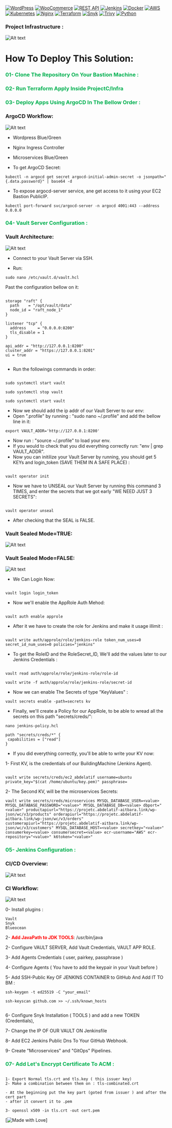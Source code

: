  [![WordPress](https://img.shields.io/badge/WordPress-informational)](https://wordpress.org/)
[![WooCommerce](https://img.shields.io/badge/WooCommerce-success)](https://woocommerce.com/)
[![REST API](https://img.shields.io/badge/REST%20API-lightgrey)](https://en.wikipedia.org/wiki/Representational_state_transfer)
[![Jenkins](https://img.shields.io/badge/Jenkins-red)](https://jenkins.io/)
[![Docker](https://img.shields.io/badge/Docker-blue)](https://www.docker.com/)
[![AWS](https://img.shields.io/badge/AWS-yellow)](https://aws.amazon.com/)
[![Kubernetes](https://img.shields.io/badge/Kubernetes-blue)](https://kubernetes.io/)
[![Nginx](https://img.shields.io/badge/Nginx-green)](https://nginx.org/en/)
[![Terraform](https://img.shields.io/badge/Terraform-7335cc)](https://www.terraform.io/)
[![Snyk](https://img.shields.io/badge/Snyk-red)](https://snyk.io/)
[![Trivy](https://img.shields.io/badge/Trivy-informational)](https://aquasecurity.com/products/trivy)
[![Python](https://img.shields.io/badge/Python-blue)](https://www.python.org/) 



### Project Infrastructure :

![Alt text](Documentation/Infra_Architecture.png)

# How To Deploy This Solution:


### **<span style="font-weight:bold; color:#00b050">01- Clone The Repository On Your Bastion Machine :</span>**

### **<span style="font-weight:bold; color:#00b050">02- Run Terraform Apply Inside ProjectC/Infra</span>**

### **<span style="font-weight:bold; color:#00b050">03- Deploy Apps Using ArgoCD In The Bellow Order :</span>**

### ArgoCD Workflow:


![Alt text](Documentation/CI_Workflow.png)


- Wordpress Blue/Green
- Nginx Ingress Controller
- Microservices Blue/Green


- To get ArgoCD Secret:
  
```
kubectl -n argocd get secret argocd-initial-admin-secret -o jsonpath="{.data.password}" | base64 -d
```

- To expose argocd-server service, ane get access to it using your EC2 Bastion PublicIP.
  
```
kubectl port-forward svc/argocd-server -n argocd 4001:443 --address 0.0.0.0
```

### **<span style="font-weight:bold; color:#00b050">04- Vault Server Configuration :</span>**

### Vault Architecture:

![Alt text](Documentation/Vault_Architecture.png)


- Connect to your Vault Server via SSH.

- Run:

```
sudo nano /etc/vault.d/vault.hcl
```

Past the configuration bellow on it:


```

storage "raft" {
  path    = "/opt/vault/data"
  node_id = "raft_node_1"
}

listener "tcp" {
  address     = "0.0.0.0:8200"
  tls_disable = 1
}

api_addr = "http://127.0.0.1:8200"
cluster_addr = "https://127.0.0.1:8201"
ui = true


```


- Run the followings commands in order: 

```

sudo systemctl start vault

sudo systemctl stop vault

sudo systemctl start vault

```



- Now we should add the ip addr of our Vault Server to our env:
- Open ".profile" by running : "sudo nano ~/.profile" and add the bellow line in it:


```
export VAULT_ADDR='http://127.0.0.1:8200'
```

- Now run : "source ~/.profile" to load your env.
- If you would to check that you did everything correctly run: "env | grep VAULT_ADDR".
- Now you can initilize your Vault Server by running, you should get 5 KEYs and login_token (SAVE THEM IN A SAFE PLACE) :

```

vault operator init

```


- Now we have to UNSEAL our Vault Server by running this command 3 TIMES, and enter the secrets that we got early "WE NEED JUST 3 SECRETS":

```

vault operator unseal

```


- After checking that the SEAL is FALSE.

### Vault Sealed Mode=TRUE:

![Alt text](Documentation/Vault01.png)
  

### Vault Sealed Mode=FALSE:

![Alt text](Documentation/Vault02.png)

- We Can Login Now:

```

vault login login_token

```

- Now we'll enable the AppRole Auth Mehod:

```

vault auth enable approle

```

- After it we have to create the role for Jenkins and make it usage illimit :


```

vault write auth/approle/role/jenkins-role token_num_uses=0 secret_id_num_uses=0 policies="jenkins"

```

- To get the RoleID and the RoleSecret_ID, We'll add the values later to our Jenkins Credentials :

```

vault read auth/approle/role/jenkins-role/role-id

vault write -f auth/approle/role/jenkins-role/secret-id

```

- Now we can enable The Secrets of type "KeyValues" :

 
```
vault secrets enable -path=secrets kv

```

- Finally, we'll create a Policy for our AppRole, to be able to wread all the secrets on this path "secrets/creds/":


```
nano jenkins-policy.hcl

```

```
path "secrets/creds/*" {
 capabilities = ["read"]
}

```


- If you did everything correctly, you'll be able to write your KV now:

1- First KV, is the credentials of our BuildingMachine (Jenkins Agent).

```

vault write secrets/creds/ec2_abdelatif username=ubuntu private_key="$(cat /home/ubuntu/key.pem)" passphrase=
```


2- The Second KV, will be the microservices Secrets:

```
vault write secrets/creds/microservices MYSQL_DATABASE_USER=<value> MYSQL_DATABASE_PASSWORD="<value>" MYSQL_DATABASE_DB=<value> dbport="<value>" productapiurl="https://projetc.abdelatif-aitbara.link/wp-json/wc/v3/products" orderapiurl="https://projetc.abdelatif-aitbara.link/wp-json/wc/v3/orders" customerapiurl="https://projetc.abdelatif-aitbara.link/wp-json/wc/v3/customers" MYSQL_DATABASE_HOST=<value> secretkey="<value>" consumerkey=<value> consumersecret=<value> ecr-username="AWS" ecr-repository="<value>" k6token="<value>"

```



### **<span style="font-weight:bold; color:#00b050">05- Jenkins Configuration :</span>**


### CI/CD Overview:

![Alt text](Documentation/OverView-CD-CD.png)

### CI Workflow:

![Alt text](Documentation/CI_Workflow.png)

0- Install plugins : 


```
Vault
Snyk
Blueocean
```


2- **<span style="font-weight:bold; color:#ff0000">Add JavaPath to JDK TOOLS</span>**:   /usr/bin/java

2- Configure VAULT SERVER, Add Vault Credentials, VAULT APP ROLE.

3- Add Agents Credentials ( user, pairkey, passphrase )

4- Configure Agents ( You have to add the keypair in your Vault before )

5- Add SSH-Public Key OF JENKINS CONTAINER to GitHub And Add IT TO BM :

```
ssh-keygen -t ed25519 -C "your_email"

ssh-keyscan github.com >> ~/.ssh/known_hosts


```

6- Configure Snyk Installation ( TOOLS ) and  add a new TOKEN (Credentials), 

7- Change the IP OF OUR VAULT ON Jenkinsfile

8- Add EC2 Jenkins Public Dns To Your GitHub Webhook.

9- Create "Microservices" and "GitOps" Pipelines.


### **<span style="font-weight:bold; color:#00b050">07- Add Let's Encrypt Certificate To ACM :</span>**



```

1- Export Normal tls.crt and tls.key ( this issuer key)
2- Make a combination between them on : tls-combinated.crt 

- At the beginning put the key part (goted from issuer ) and after the cert part
- after it convert it to .pem

3- openssl x509 -in tls.crt -out cert.pem

```


[![Made with Love](https://img.shields.io/badge/Made%20with-Love-red)]


